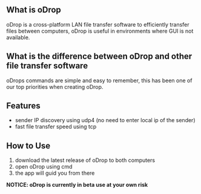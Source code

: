 ## What is oDrop
oDrop is a cross-platform LAN file transfer software to efficiently transfer files between computers, oDrop is useful in environments where GUI is not available.

## What is the difference between oDrop and other file transfer software
oDrops commands are simple and easy to remember, this has been one of our top priorities when creating oDrop.

## Features
* sender IP discovery using udp4 (no need to enter local ip of the sender)
* fast file transfer speed using tcp

## How to Use
1. download the latest release of oDrop to both computers
2. open oDrop using cmd
3. the app will guid you from there 

**NOTICE: oDrop is currently in beta use at your own risk**